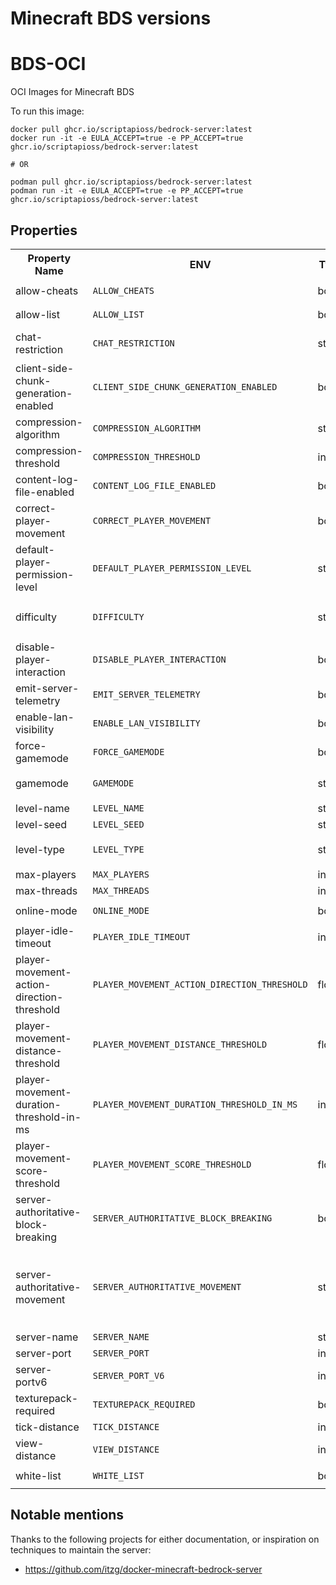 # Minecraft BDS versions

# BDS-OCI

OCI Images for Minecraft BDS

To run this image:

```
docker pull ghcr.io/scriptapioss/bedrock-server:latest
docker run -it -e EULA_ACCEPT=true -e PP_ACCEPT=true ghcr.io/scriptapioss/bedrock-server:latest

# OR

podman pull ghcr.io/scriptapioss/bedrock-server:latest
podman run -it -e EULA_ACCEPT=true -e PP_ACCEPT=true ghcr.io/scriptapioss/bedrock-server:latest
```

## Properties

<table>
  <tr><th><strong>Property Name</strong></th><th><strong>ENV</strong></th><th><strong>Type</strong></th><th><strong>Enums</strong></th></tr>
<tr><td>allow-cheats</td><td><code>ALLOW_CHEATS</code></td><td>bool</td><td><code>true</code><br>
<code>false</code><br></td></tr>

<tr><td>allow-list</td><td><code>ALLOW_LIST</code></td><td>bool</td><td><code>true</code><br>
<code>false</code><br></td></tr>

<tr><td>chat-restriction</td><td><code>CHAT_RESTRICTION</code></td><td>string</td><td><code>None</code><br>
<code>Dropped</code><br>
<code>Disabled</code><br></td></tr>

<tr><td>client-side-chunk-generation-enabled</td><td><code>CLIENT_SIDE_CHUNK_GENERATION_ENABLED</code></td><td>bool</td><td><code>true</code><br>
<code>false</code><br></td></tr>

<tr><td>compression-algorithm</td><td><code>COMPRESSION_ALGORITHM</code></td><td>string</td><td><code>zlib</code><br>
<code>snappy</code><br></td></tr>

<tr><td>compression-threshold</td><td><code>COMPRESSION_THRESHOLD</code></td><td>int32</td><td></td></tr>

<tr><td>content-log-file-enabled</td><td><code>CONTENT_LOG_FILE_ENABLED</code></td><td>bool</td><td><code>true</code><br>
<code>false</code><br></td></tr>

<tr><td>correct-player-movement</td><td><code>CORRECT_PLAYER_MOVEMENT</code></td><td>bool</td><td><code>true</code><br>
<code>false</code><br></td></tr>

<tr><td>default-player-permission-level</td><td><code>DEFAULT_PLAYER_PERMISSION_LEVEL</code></td><td>string</td><td><code>visitor</code><br>
<code>member</code><br>
<code>operator</code><br></td></tr>

<tr><td>difficulty</td><td><code>DIFFICULTY</code></td><td>string</td><td><code>easy</code><br>
<code>peaceful</code><br>
<code>normal</code><br>
<code>hard</code><br></td></tr>

<tr><td>disable-player-interaction</td><td><code>DISABLE_PLAYER_INTERACTION</code></td><td>bool</td><td><code>true</code><br>
<code>false</code><br></td></tr>

<tr><td>emit-server-telemetry</td><td><code>EMIT_SERVER_TELEMETRY</code></td><td>bool</td><td><code>true</code><br>
<code>false</code><br></td></tr>

<tr><td>enable-lan-visibility</td><td><code>ENABLE_LAN_VISIBILITY</code></td><td>bool</td><td><code>true</code><br>
<code>false</code><br></td></tr>

<tr><td>force-gamemode</td><td><code>FORCE_GAMEMODE</code></td><td>bool</td><td><code>true</code><br>
<code>false</code><br></td></tr>

<tr><td>gamemode</td><td><code>GAMEMODE</code></td><td>string</td><td><code>survival</code><br>
<code>creative</code><br>
<code>adventure</code><br></td></tr>

<tr><td>level-name</td><td><code>LEVEL_NAME</code></td><td>string</td><td></td></tr>

<tr><td>level-seed</td><td><code>LEVEL_SEED</code></td><td>string</td><td></td></tr>

<tr><td>level-type</td><td><code>LEVEL_TYPE</code></td><td>string</td><td><code>DEFAULT</code><br>
<code>FLAT</code><br>
<code>LEGACY</code><br></td></tr>

<tr><td>max-players</td><td><code>MAX_PLAYERS</code></td><td>int32</td><td></td></tr>

<tr><td>max-threads</td><td><code>MAX_THREADS</code></td><td>int32</td><td></td></tr>

<tr><td>online-mode</td><td><code>ONLINE_MODE</code></td><td>bool</td><td><code>true</code><br>
<code>false</code><br></td></tr>

<tr><td>player-idle-timeout</td><td><code>PLAYER_IDLE_TIMEOUT</code></td><td>int32</td><td></td></tr>

<tr><td>player-movement-action-direction-threshold</td><td><code>PLAYER_MOVEMENT_ACTION_DIRECTION_THRESHOLD</code></td><td>float</td><td></td></tr>

<tr><td>player-movement-distance-threshold</td><td><code>PLAYER_MOVEMENT_DISTANCE_THRESHOLD</code></td><td>float</td><td></td></tr>

<tr><td>player-movement-duration-threshold-in-ms</td><td><code>PLAYER_MOVEMENT_DURATION_THRESHOLD_IN_MS</code></td><td>int32</td><td></td></tr>

<tr><td>player-movement-score-threshold</td><td><code>PLAYER_MOVEMENT_SCORE_THRESHOLD</code></td><td>float</td><td></td></tr>

<tr><td>server-authoritative-block-breaking</td><td><code>SERVER_AUTHORITATIVE_BLOCK_BREAKING</code></td><td>bool</td><td><code>true</code><br>
<code>false</code><br></td></tr>

<tr><td>server-authoritative-movement</td><td><code>SERVER_AUTHORITATIVE_MOVEMENT</code></td><td>string</td><td><code>server-auth</code><br>
<code>client-auth</code><br>
<code>server-auth-with-rewind</code><br></td></tr>

<tr><td>server-name</td><td><code>SERVER_NAME</code></td><td>string</td><td></td></tr>

<tr><td>server-port</td><td><code>SERVER_PORT</code></td><td>int32</td><td></td></tr>

<tr><td>server-portv6</td><td><code>SERVER_PORT_V6</code></td><td>int32</td><td></td></tr>

<tr><td>texturepack-required</td><td><code>TEXTUREPACK_REQUIRED</code></td><td>bool</td><td><code>true</code><br>
<code>false</code><br></td></tr>

<tr><td>tick-distance</td><td><code>TICK_DISTANCE</code></td><td>int32</td><td></td></tr>

<tr><td>view-distance</td><td><code>VIEW_DISTANCE</code></td><td>int32</td><td></td></tr>

<tr><td>white-list</td><td><code>WHITE_LIST</code></td><td>bool</td><td><code>true</code><br>
<code>false</code><br></td></tr>

</table>

## Notable mentions

Thanks to the following projects for either documentation, or inspiration on
techniques to maintain the server:

- https://github.com/itzg/docker-minecraft-bedrock-server

